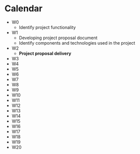 # Calendar

- W0
  - Identify project functionality
- W1
  - Developing project proposal document
  - Identify components and technologies used in the project
- W2
  - **Project proposal delivery**
- W3
- W4
- W5
- W6
- W7
- W8
- W9
- W10
- W11
- W12
- W13
- W14
- W15
- W16
- W17
- W18
- W19
- W20
